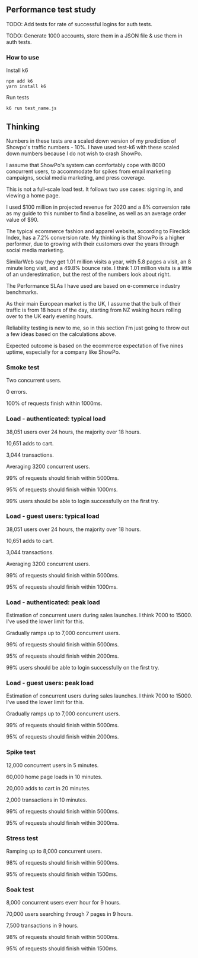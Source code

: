 ## Performance test study

TODO: Add tests for rate of successful logins for auth tests.

TODO: Generate 1000 accounts, store them in a JSON file & use them in auth tests.

### How to use

Install k6

	npm add k6
	yarn install k6

Run tests

	k6 run test_name.js

## Thinking

Numbers in these tests are a scaled down version of my prediction of Showpo's traffic numbers - 10%. I have used test-k6 with these scaled down numbers because I do not wish to crash ShowPo. 

I assume that ShowPo's system can comfortably cope with 8000 concurrent users, to accommodate for spikes from email marketing campaigns, social media marketing, and press coverage.

This is not a full-scale load test. It follows two use cases: signing in, and viewing a home page.

I used $100 million in projected revenue for 2020 and a 8% conversion rate as my guide to this number to find a baseline, as well as an average order value of $90. 

The typical ecommerce fashion and apparel website, according to Fireclick Index, has a 7.2% conversion rate. My thinking is that ShowPo is a higher performer, due to growing with their customers over the years through social media marketing.

SimilarWeb say they get 1.01 million visits a year, with 5.8 pages a visit, an 8 minute long visit, and a 49.8% bounce rate. I think 1.01 million visits is a little of an underestimation, but the rest of the numbers look about right. 

The Performance SLAs I have used are based on e-commerce industry benchmarks. 

As their main European market is the UK, I assume that the bulk of their traffic is from 18 hours of the day, starting from NZ waking hours rolling over to the UK early evening hours.  

Reliability testing is new to me, so in this section I’m just going to throw out a few ideas based on the calculations above.

Expected outcome is based on the ecommerce expectation of five nines uptime, especially for a company like ShowPo.

### Smoke test

Two concurrent users. 

0 errors.

100% of requests finish within 1000ms.

### Load - authenticated: typical load

38,051 users over 24 hours, the majority over 18 hours.

10,651 adds to cart.

3,044 transactions.

Averaging 3200 concurrent users.

99% of requests should finish within 5000ms.

95% of requests should finish within 1000ms.

99% users should be able to login successfully on the first try.


### Load - guest users: typical load

38,051 users over 24 hours, the majority over 18 hours.

10,651 adds to cart.

3,044 transactions.

Averaging 3200 concurrent users.

99% of requests should finish within 5000ms.

95% of requests should finish within 1000ms.


### Load - authenticated: peak load

Estimation of concurrent users during sales launches. I think 7000 to 15000. I've used the lower limit for this.

Gradually ramps up to 7,000 concurrent users. 

99% of requests should finish within 5000ms.

95% of requests should finish within 2000ms.

99% users should be able to login successfully on the first try.


### Load - guest users: peak load

Estimation of concurrent users during sales launches. I think 7000 to 15000. I've used the lower limit for this.

Gradually ramps up to 7,000 concurrent users. 

99% of requests should finish within 5000ms.

95% of requests should finish within 2000ms.

### Spike test

12,000 concurrent users in 5 minutes.

60,000 home page loads in 10 minutes.

20,000 adds to cart in 20 minutes.

2,000 transactions in 10 minutes.

99% of requests should finish within 5000ms.

95% of requests should finish within 3000ms.

### Stress test

Ramping up to 8,000 concurrent users.

98% of requests should finish within 5000ms.

95% of requests should finish within 1500ms.


### Soak test

8,000 concurrent users everr hour for 9 hours.

70,000 users searching through 7 pages in 9 hours.

7,500 transactions in 9 hours. 

98% of requests should finish within 5000ms.

95% of requests should finish within 1500ms.
